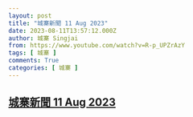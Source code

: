 ```yaml
---
layout: post
title: "城寨新聞 11 Aug 2023"
date: 2023-08-11T13:57:12.000Z
author: 城寨 Singjai
from: https://www.youtube.com/watch?v=R-p_UPZrAzY
tags: [ 城寨 ]
comments: True
categories: [ 城寨 ]
---
```

<!--1691762232000-->
[城寨新聞 11 Aug 2023](https://www.youtube.com/watch?v=R-p_UPZrAzY)
------

<div>

</div>
